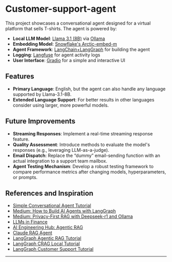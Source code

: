 # Customer-support-agent
This project showcases a conversational agent designed for a virtual platform that sells T-shirts. The agent is powered by:

- **Local LLM Model**: [Llama 3.1 (8B)](https://huggingface.co/meta-llama/Llama-3.1-8B) via [Ollama](https://ollama.com/)
- **Embedding Model**: [Snowflake's Arctic-embed-m](https://huggingface.co/Snowflake/snowflake-arctic-embed-m)
- **Agent Framework**: [LangChain+LangGraph](https://langchain-ai.github.io/langgraph) for building the agent
- **Logging**: [Langfuse](https://langfuse.com/) for agent activity logs
- **User Interface**: [Gradio](https://www.gradio.app/) for a simple and interactive UI

## Features

- **Primary Language**: English, but the agent can also handle any language supported by Llama-3.1-8B.  
- **Extended Language Support**: For better results in other languages consider using larger, more powerful models.

## Future Improvements

- **Streaming Responses**: Implement a real-time streaming response feature.
- **Quality Assessment**: Introduce methods to evaluate the model's responses (e.g., leveraging LLM-as-a-judge).
- **Email Dispatch**: Replace the “dummy” email-sending function with an actual integration to a support team mailbox.
- **Agent Testing Mechanism**: Develop a robust testing framework to compare performance metrics after changing models, hyperparameters, or prompts.

## References and Inspiration

- [Simple Conversational Agent Tutorial](https://github.com/NirDiamant/GenAI_Agents/blob/main/all_agents_tutorials/simple_conversational_agent.ipynb)
- [Medium: How to Build AI Agents with LangGraph](https://medium.com/@lorevanoudenhove/how-to-build-ai-agents-with-langgraph-a-step-by-step-guide-5d84d9c7e832)
- [Medium: Privacy-First RAG with Deepseek-r1 and Ollama](https://blog.gopenai.com/how-to-build-a-privacy-first-rag-using-deepseek-r1-langchain-and-ollama-c5133a8514dd)
- [LLMs in Finance](https://github.com/hananedupouy/LLMs-in-Finance)
- [AI Engineering Hub: Agentic RAG](https://github.com/patchy631/ai-engineering-hub/tree/main/agentic_rag)
- [Claude RAG Agent](https://www.mongodb.com/developer/products/atlas/claude_3_5_sonnet_rag/)
- [LangGraph Agentic RAG Tutorial](https://langchain-ai.github.io/langgraph/tutorials/rag/langgraph_agentic_rag/)
- [LangGraph CRAG Local Tutorial](https://langchain-ai.github.io/langgraph/tutorials/rag/langgraph_crag_local)
- [LangGraph Customer Support Tutorial](https://langchain-ai.github.io/langgraph/tutorials/customer-support/customer-support)

---
